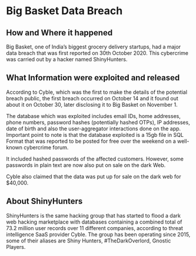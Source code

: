 # Big Basket Data Breach

## How and Where it happened
Big Basket, one of India’s biggest grocery delivery startups, had a major data breach that was first reported on 30th October 2020. This cybercrime was carried out by a hacker named ShinyHunters. 

## What Information were exploited and released
According to Cyble, which was the first to make the details of the potential breach public, the first breach occurred on October 14 and it found out about it on October 30, later disclosing it to Big Basket on November 1. <br />

The database which was exploited includes email IDs, home addresses, phone numbers, password hashes (potentially hashed OTPs), IP addresses, date of birth and also the user-aggregator interactions done on the app. <br />
Important point to note is that the database exploited is a 15gb file in SQL Format that was reported to be posted for free over the weekend on a well-known cybercrime forum. <br />

It included hashed passwords of the affected customers. However, some passwords in plain text are now also put on sale on the dark Web. <br />

Cyble also claimed that the data was put up for sale on the dark web for $40,000.

## About ShinyHunters

ShinyHunters is the same hacking group that has started to flood a dark web hacking marketplace with databases containing a combined total of 73.2 million user records over 11 different companies, according to threat intelligence SaaS provider Cyble. The group has been operating since 2015, some of their aliases are Shiny Hunters, #TheDarkOverlord, Gnostic Players. 
